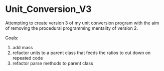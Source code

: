 # Unit_Conversion_V3
Attempting to create version 3 of my unit conversion program with the aim of removing the procedural 
programming mentality of version 2. 

Goals:
1) add mass
2) refactor units to a parent class that feeds the ratios to cut down on repeated code
3) refactor parse methods to parent class